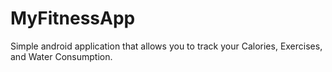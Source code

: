 # MyFitnessApp
Simple android application that allows you to track your Calories, Exercises, and Water Consumption.
